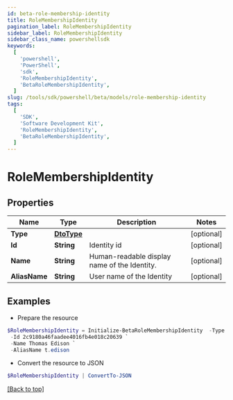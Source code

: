```yaml
---
id: beta-role-membership-identity
title: RoleMembershipIdentity
pagination_label: RoleMembershipIdentity
sidebar_label: RoleMembershipIdentity
sidebar_class_name: powershellsdk
keywords:
  [
    'powershell',
    'PowerShell',
    'sdk',
    'RoleMembershipIdentity',
    'BetaRoleMembershipIdentity',
  ]
slug: /tools/sdk/powershell/beta/models/role-membership-identity
tags:
  [
    'SDK',
    'Software Development Kit',
    'RoleMembershipIdentity',
    'BetaRoleMembershipIdentity',
  ]
---
```


# RoleMembershipIdentity

## Properties

| Name | Type | Description | Notes |
| --- | --- | --- | --- |
| **Type** | [**DtoType**](dto-type) |  | [optional] |
| **Id** | **String** | Identity id | [optional] |
| **Name** | **String** | Human-readable display name of the Identity. | [optional] |
| **AliasName** | **String** | User name of the Identity | [optional] |

## Examples

- Prepare the resource

```powershell
$RoleMembershipIdentity = Initialize-BetaRoleMembershipIdentity  -Type null `
 -Id 2c9180a46faadee4016fb4e018c20639 `
 -Name Thomas Edison `
 -AliasName t.edison
```

- Convert the resource to JSON

```powershell
$RoleMembershipIdentity | ConvertTo-JSON
```

[[Back to top]](#)
